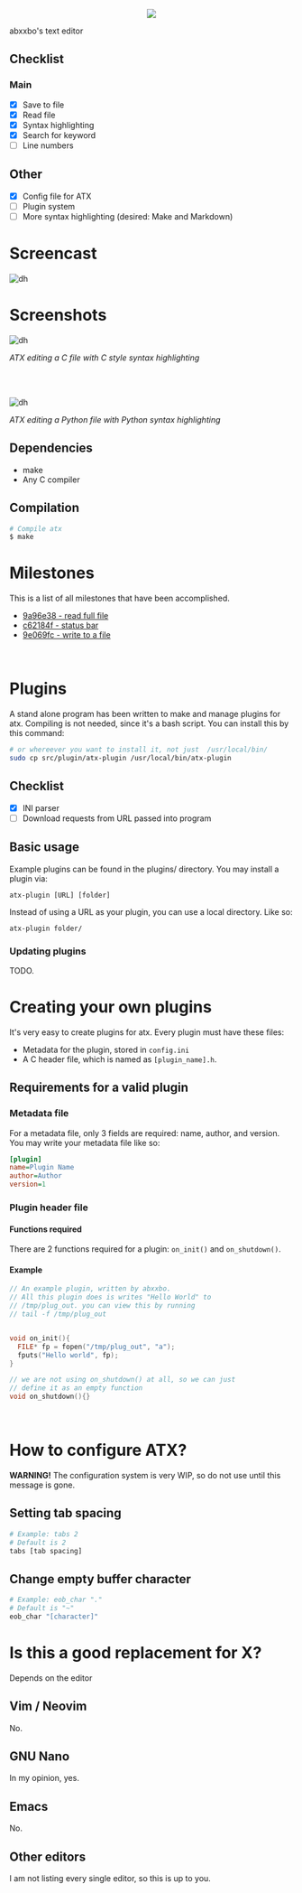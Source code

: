 <p align="center"><img src="https://media.discordapp.net/attachments/905219914774741002/947699828526317588/d.png"/></p>
abxxbo's text editor

## Checklist

### Main
- [X] Save to file
- [X] Read file
- [X] Syntax highlighting
- [X] Search for keyword
- [ ] Line numbers

## Other
- [X] Config file for ATX
- [ ] Plugin system
- [ ] More syntax highlighting (desired: Make and Markdown)

# Screencast
![dh](img/screencast.gif)

# Screenshots
![dh](img/c-styl.png)
<p><em>ATX editing a C file with C style syntax highlighting</em></p>
<br>
<br>

![dh](img/py-styl.png)
<p><em>ATX editing a Python file with Python syntax highlighting</em></p>

## Dependencies
- make
- Any C compiler

## Compilation
```sh
# Compile atx
$ make
```

# Milestones
This is a list of all milestones that have been accomplished.

- [9a96e38 - read full file](https://github.com/abxxbo/atx/commit/9a96e38c33c19fe38f69ea7c1d6b289886c643c4)
- [c62184f - status bar](https://github.com/abxxbo/atx/commit/c62184f978dc3566cfc4189cb7242492905c3a3d)
- [9e069fc - write to a file](https://github.com/abxxbo/atx/commit/9e069fc73c8675074e67a6a5cc70267778939dca)

<br>

# Plugins

A stand alone program has been written to make and manage plugins for atx. Compiling is not needed, since
it's a bash script. You can install this by this command:
```sh
# or whereever you want to install it, not just  /usr/local/bin/
sudo cp src/plugin/atx-plugin /usr/local/bin/atx-plugin
```

## Checklist
- [X] INI parser
- [ ] Download requests from URL passed into program

## Basic usage
Example plugins can be found in the plugins/ directory. You may install a plugin via:
```
atx-plugin [URL] [folder]
```

Instead of using a URL as your plugin, you can use a local directory. Like so:
```
atx-plugin folder/
```

### Updating plugins
TODO.

# Creating your own plugins
It's very easy to create plugins for atx. Every plugin must have these files:

- Metadata for the plugin, stored in `config.ini`
- A C header file, which is named as `[plugin_name].h`.

## Requirements for a valid plugin

### Metadata file
For a metadata file, only 3 fields are required: name, author, and version. You may write your metadata file like so:
```ini
[plugin]
name=Plugin Name
author=Author
version=1
```

### Plugin header file

#### Functions required
There are 2 functions required for a plugin: `on_init()` and `on_shutdown()`.

#### Example
```c
// An example plugin, written by abxxbo.
// All this plugin does is writes "Hello World" to
// /tmp/plug_out. you can view this by running
// tail -f /tmp/plug_out


void on_init(){
  FILE* fp = fopen("/tmp/plug_out", "a");
  fputs("Hello world", fp);
}

// we are not using on_shutdown() at all, so we can just
// define it as an empty function
void on_shutdown(){}
```

<br>

# How to configure ATX?

**WARNING!** The configuration system is very WIP, so do not use until this message is gone.

## Setting tab spacing
```sh
# Example: tabs 2
# Default is 2
tabs [tab spacing]
```

## Change empty buffer character
```sh
# Example: eob_char "."
# Default is "~"
eob_char "[character]"
```

# Is this a good replacement for X?
Depends on the editor

## Vim / Neovim
No.

## GNU Nano
In my opinion, yes.

## Emacs
No.

## Other editors
I am not listing every single editor, so this is up to you.
